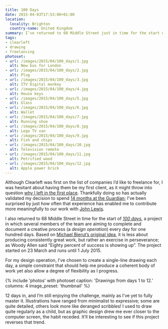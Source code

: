 ```yaml
---
title: 100 Days
date: 2015-04-03T17:53:00+01:00
location:
  locality: Brighton
  country-name: United Kingdom
summary: I’ve returned to 68 Middle Street just in time for the start of *100 days*, a collaborative project where the aim is to complete a creative process every day for one hundred days.
tags:
- clearleft
- drawing
- freelancing
photoset:
- url: /images/2015/04/100_days/1.jpg
  alt: New bus for London
- url: /images/2015/04/100_days/2.jpg
  alt: Plug
- url: /images/2015/04/100_days/3.jpg
  alt: ITV Digital monkey
- url: /images/2015/04/100_days/4.jpg
  alt: House keys
- url: /images/2015/04/100_days/5.jpg
  alt: Glass
- url: /images/2015/04/100_days/6.jpg
  alt: Wallet
- url: /images/2015/04/100_days/7.jpg
  alt: Running shoe
- url: /images/2015/04/100_days/8.jpg
  alt: Lego TV van
- url: /images/2015/04/100_days/9.jpg
  alt: Fish and chips
- url: /images/2015/04/100_days/10.jpg
  alt: Television remote
- url: /images/2015/04/100_days/11.jpg
  alt: Petrified wood
- url: /images/2015/04/100_days/12.jpg
  alt: Apple power brick
---
```

Although Clearleft was first on the list of companies I’d like to freelance for, I was hesitant about having them be my first client, as it might throw into question [why I left in the first place][1]. Thankfully doing so has actually validated my decision to spend [14 months at the Guardian][2]; I’ve been surprised by just how often that experience has enabled me to contribute more meaningfully to our work with [John Lewis][3].

I also returned to 68 Middle Street in time for the start of *[100 days][4]*, a project in which several members of the team are aiming to complete and document a creative process (a *design operation*) every day for one hundred days. Based on [Michael Bierut’s original idea][5], it is less about producing consistently great work, but rather an exercise in perseverance; as Woody Allen said “Eighty percent of success is showing up”. The project started on 23 March and runs until 1 July 2015.

For my design operation, I’ve chosen to create a single-line drawing each day, a simple constraint that should help me produce a coherent body of work yet also allow a degree of flexibility as I progress.

{% include 'photos' with photoset
  caption: 'Drawings from days 1 to 12.'
  columns: 4
  image_preset: 'thumbnail'
%}

12 days in, and I’m still enjoying the challenge, mainly as I’ve yet to fully master it. Illustrations have ranged from minimalist to expressive; some are quite detailed, others look more like deranged scribbles! I used to draw quite regularly as a child, but as graphic design drew me ever closer to the computer screen, the habit receded. It’ll be interesting to see if this project reverses that trend.

[1]: /2013/10/moving_in_moving_on
[2]: /2015/01/changing_gears
[3]: http://johnlewis.com
[4]: http://clearleft100days.tumblr.com
[5]: http://designobserver.com/feature/five-years-of-100-days/24678
